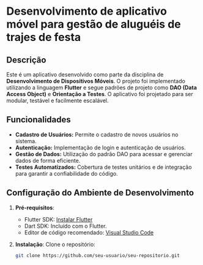 # Desenvolvimento de aplicativo móvel para gestão de aluguéis de trajes de festa

## Descrição
Este é um aplicativo desenvolvido como parte da disciplina de **Desenvolvimento de Dispositivos Móveis**. O projeto foi implementado utilizando a linguagem **Flutter** e segue padrões de projeto como **DAO (Data Access Object)** e **Orientação a Testes**. O aplicativo foi projetado para ser modular, testável e facilmente escalável.

## Funcionalidades
- **Cadastro de Usuários:** Permite o cadastro de novos usuários no sistema.
- **Autenticação:** Implementação de login e autenticação de usuários.
- **Gestão de Dados:** Utilização do padrão DAO para acessar e gerenciar dados de forma eficiente.
- **Testes Automatizados:** Cobertura de testes unitários e de integração para garantir a confiabilidade do código.

## Configuração do Ambiente de Desenvolvimento
1. **Pré-requisitos**:
   - Flutter SDK: [Instalar Flutter](https://flutter.dev/docs/get-started/install)
   - Dart SDK: Incluído com o Flutter.
   - Editor de código recomendado: [Visual Studio Code](https://code.visualstudio.com/)

2. **Instalação**:
   Clone o repositório:
   ```bash
   git clone https://github.com/seu-usuario/seu-repositorio.git
